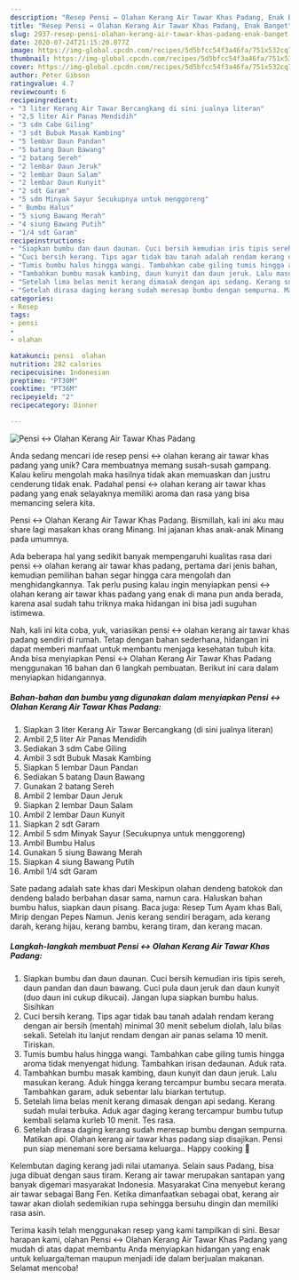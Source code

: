 ```yaml
---
description: "Resep Pensi ↔ Olahan Kerang Air Tawar Khas Padang, Enak Banget"
title: "Resep Pensi ↔ Olahan Kerang Air Tawar Khas Padang, Enak Banget"
slug: 2937-resep-pensi-olahan-kerang-air-tawar-khas-padang-enak-banget
date: 2020-07-24T21:15:20.077Z
image: https://img-global.cpcdn.com/recipes/5d5bfcc54f3a46fa/751x532cq70/pensi-↔-olahan-kerang-air-tawar-khas-padang-foto-resep-utama.jpg
thumbnail: https://img-global.cpcdn.com/recipes/5d5bfcc54f3a46fa/751x532cq70/pensi-↔-olahan-kerang-air-tawar-khas-padang-foto-resep-utama.jpg
cover: https://img-global.cpcdn.com/recipes/5d5bfcc54f3a46fa/751x532cq70/pensi-↔-olahan-kerang-air-tawar-khas-padang-foto-resep-utama.jpg
author: Peter Gibson
ratingvalue: 4.7
reviewcount: 6
recipeingredient:
- "3 liter Kerang Air Tawar Bercangkang di sini jualnya literan"
- "2,5 liter Air Panas Mendidih"
- "3 sdm Cabe Giling"
- "3 sdt Bubuk Masak Kambing"
- "5 lembar Daun Pandan"
- "5 batang Daun Bawang"
- "2 batang Sereh"
- "2 lembar Daun Jeruk"
- "2 lembar Daun Salam"
- "2 lembar Daun Kunyit"
- "2 sdt Garam"
- "5 sdm Minyak Sayur Secukupnya untuk menggoreng"
- " Bumbu Halus"
- "5 siung Bawang Merah"
- "4 siung Bawang Putih"
- "1/4 sdt Garam"
recipeinstructions:
- "Siapkan bumbu dan daun daunan. Cuci bersih kemudian iris tipis sereh, daun pandan dan daun bawang. Cuci pula daun jeruk dan daun kunyit (duo daun ini cukup dikucai). Jangan lupa siapkan bumbu halus. Sisihkan"
- "Cuci bersih kerang. Tips agar tidak bau tanah adalah rendam kerang dengan air bersih (mentah) minimal 30 menit sebelum diolah, lalu bilas sekali. Setelah itu lanjut rendam dengan air panas selama 10 menit. Tiriskan."
- "Tumis bumbu halus hingga wangi. Tambahkan cabe giling tumis hingga aroma tidak menyengat hidung. Tambahkan irisan dedaunan. Aduk rata."
- "Tambahkan bumbu masak kambing, daun kunyit dan daun jeruk. Lalu masukan kerang. Aduk hingga kerang tercampur bumbu secara merata. Tambahkan garam, aduk sebentar lalu biarkan tertutup."
- "Setelah lima belas menit kerang dimasak dengan api sedang. Kerang sudah mulai terbuka. Aduk agar daging kerang tercampur bumbu tutup kembali selama kurleb 10 menit. Tes rasa."
- "Setelah dirasa daging kerang sudah meresap bumbu dengan sempurna. Matikan api. Olahan kerang air tawar khas padang siap disajikan. Pensi pun siap menemani sore bersama keluarga.. Happy cooking 🤗"
categories:
- Resep
tags:
- pensi
- 
- olahan

katakunci: pensi  olahan 
nutrition: 282 calories
recipecuisine: Indonesian
preptime: "PT30M"
cooktime: "PT36M"
recipeyield: "2"
recipecategory: Dinner

---
```



![Pensi ↔ Olahan Kerang Air Tawar Khas Padang](https://img-global.cpcdn.com/recipes/5d5bfcc54f3a46fa/751x532cq70/pensi-↔-olahan-kerang-air-tawar-khas-padang-foto-resep-utama.jpg)

Anda sedang mencari ide resep pensi ↔ olahan kerang air tawar khas padang yang unik? Cara membuatnya memang susah-susah gampang. Kalau keliru mengolah maka hasilnya tidak akan memuaskan dan justru cenderung tidak enak. Padahal pensi ↔ olahan kerang air tawar khas padang yang enak selayaknya memiliki aroma dan rasa yang bisa memancing selera kita.

Pensi ↔ Olahan Kerang Air Tawar Khas Padang. Bismillah, kali ini aku mau share lagi masakan khas orang Minang. Ini jajanan khas anak-anak Minang pada umumnya.

Ada beberapa hal yang sedikit banyak mempengaruhi kualitas rasa dari pensi ↔ olahan kerang air tawar khas padang, pertama dari jenis bahan, kemudian pemilihan bahan segar hingga cara mengolah dan menghidangkannya. Tak perlu pusing kalau ingin menyiapkan pensi ↔ olahan kerang air tawar khas padang yang enak di mana pun anda berada, karena asal sudah tahu triknya maka hidangan ini bisa jadi suguhan istimewa.


Nah, kali ini kita coba, yuk, variasikan pensi ↔ olahan kerang air tawar khas padang sendiri di rumah. Tetap dengan bahan sederhana, hidangan ini dapat memberi manfaat untuk membantu menjaga kesehatan tubuh kita. Anda bisa menyiapkan Pensi ↔ Olahan Kerang Air Tawar Khas Padang menggunakan 16 bahan dan 6 langkah pembuatan. Berikut ini cara dalam menyiapkan hidangannya.

<!--inarticleads1-->

##### Bahan-bahan dan bumbu yang digunakan dalam menyiapkan Pensi ↔ Olahan Kerang Air Tawar Khas Padang:

1. Siapkan 3 liter Kerang Air Tawar Bercangkang (di sini jualnya literan)
1. Ambil 2,5 liter Air Panas Mendidih
1. Sediakan 3 sdm Cabe Giling
1. Ambil 3 sdt Bubuk Masak Kambing
1. Siapkan 5 lembar Daun Pandan
1. Sediakan 5 batang Daun Bawang
1. Gunakan 2 batang Sereh
1. Ambil 2 lembar Daun Jeruk
1. Siapkan 2 lembar Daun Salam
1. Ambil 2 lembar Daun Kunyit
1. Siapkan 2 sdt Garam
1. Ambil 5 sdm Minyak Sayur (Secukupnya untuk menggoreng)
1. Ambil  Bumbu Halus
1. Gunakan 5 siung Bawang Merah
1. Siapkan 4 siung Bawang Putih
1. Ambil 1/4 sdt Garam


Sate padang adalah sate khas dari Meskipun olahan dendeng batokok dan dendeng balado berbahan dasar sama, namun cara. Haluskan bahan bumbu halus, siapkan daun pisang. Baca juga: Resep Tum Ayam khas Bali, Mirip dengan Pepes Namun. Jenis kerang sendiri beragam, ada kerang darah, kerang hijau, kerang bambu, kerang tiram, dan kerang macan. 

<!--inarticleads2-->

##### Langkah-langkah membuat Pensi ↔ Olahan Kerang Air Tawar Khas Padang:

1. Siapkan bumbu dan daun daunan. Cuci bersih kemudian iris tipis sereh, daun pandan dan daun bawang. Cuci pula daun jeruk dan daun kunyit (duo daun ini cukup dikucai). Jangan lupa siapkan bumbu halus. Sisihkan
1. Cuci bersih kerang. Tips agar tidak bau tanah adalah rendam kerang dengan air bersih (mentah) minimal 30 menit sebelum diolah, lalu bilas sekali. Setelah itu lanjut rendam dengan air panas selama 10 menit. Tiriskan.
1. Tumis bumbu halus hingga wangi. Tambahkan cabe giling tumis hingga aroma tidak menyengat hidung. Tambahkan irisan dedaunan. Aduk rata.
1. Tambahkan bumbu masak kambing, daun kunyit dan daun jeruk. Lalu masukan kerang. Aduk hingga kerang tercampur bumbu secara merata. Tambahkan garam, aduk sebentar lalu biarkan tertutup.
1. Setelah lima belas menit kerang dimasak dengan api sedang. Kerang sudah mulai terbuka. Aduk agar daging kerang tercampur bumbu tutup kembali selama kurleb 10 menit. Tes rasa.
1. Setelah dirasa daging kerang sudah meresap bumbu dengan sempurna. Matikan api. Olahan kerang air tawar khas padang siap disajikan. Pensi pun siap menemani sore bersama keluarga.. Happy cooking 🤗


Kelembutan daging kerang jadi nilai utamanya. Selain saus Padang, bisa juga dibuat dengan saus tiram. Kerang air tawar merupakan santapan yang banyak digemari masyarakat Indonesia. Masyarakat Cina menyebut kerang air tawar sebagai Bang Fen. Ketika dimanfaatkan sebagai obat, kerang air tawar akan diolah sedemikian rupa sehingga bersuhu dingin dan memiliki rasa asin. 

Terima kasih telah menggunakan resep yang kami tampilkan di sini. Besar harapan kami, olahan Pensi ↔ Olahan Kerang Air Tawar Khas Padang yang mudah di atas dapat membantu Anda menyiapkan hidangan yang enak untuk keluarga/teman maupun menjadi ide dalam berjualan makanan. Selamat mencoba!
